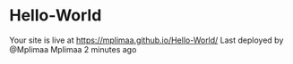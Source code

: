 # Hello-World



Your site is live at https://mplimaa.github.io/Hello-World/
Last deployed by @Mplimaa Mplimaa 2 minutes ago
